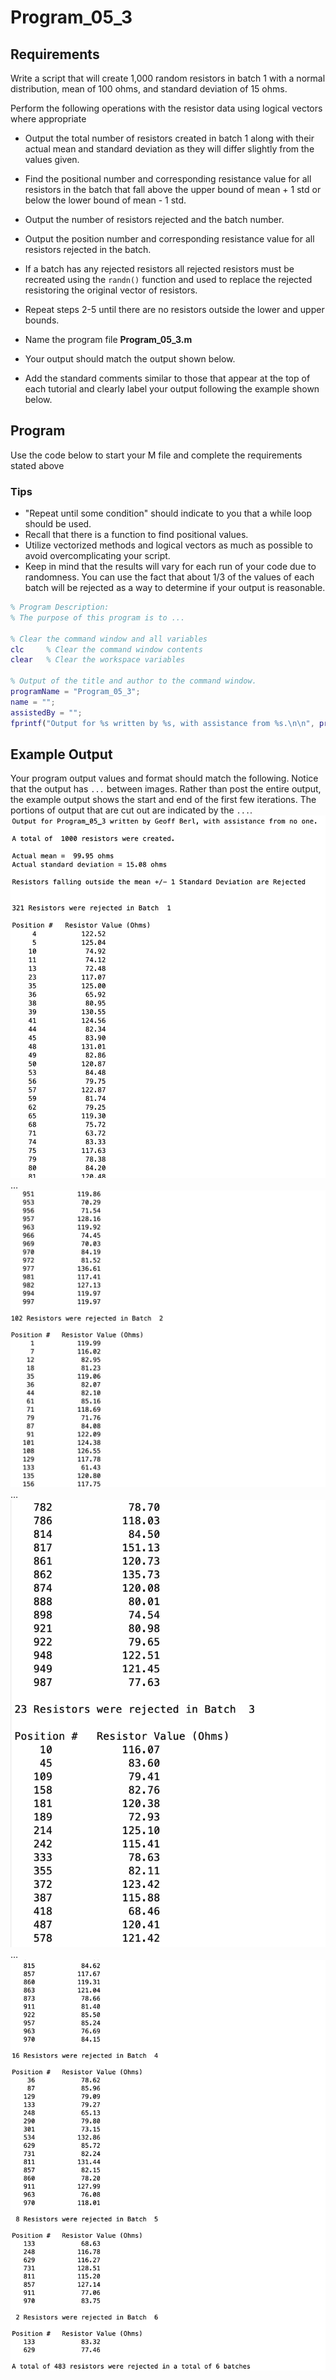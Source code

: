 # Program\_05\_3
## Requirements
Write a script that will create 1,000 random resistors in batch 1 with a normal distribution, mean of 100 ohms, and standard deviation of 15 ohms.

Perform the following operations with the resistor data using logical vectors where appropriate
* Output the total number of resistors created in batch 1 along with their actual mean and standard deviation as they will differ slightly from the values given.
* Find the positional number and corresponding resistance value for all resistors in the batch that fall above the upper bound of mean + 1 std or below the lower bound of mean - 1 std.
* Output the number of resistors rejected and the batch number.
* Output the position number and corresponding resistance value for all resistors rejected in the batch.
* If a batch has any rejected resistors all rejected resistors must be recreated using the `randn()` function and used to replace the rejected resistoring the original vector of resistors.
* Repeat steps 2-5 until there are no resistors outside the lower and upper bounds.

* Name the program file **Program\_05\_3.m**
* Your output should match the output shown below.
* Add the standard comments similar to those that appear at the top of each tutorial and clearly label your output following the example shown below.

## Program
Use the code below to start your M file and complete the requirements stated above

### Tips
* "Repeat until some condition" should indicate to you that a while loop should be used.
* Recall that there is a function to find positional values.
* Utilize vectorized methods and logical vectors as much as possible to avoid overcomplicating your script.
* Keep in mind that the results will vary for each run of your code due to randomness. You can use the fact that about 1/3 of the values of each batch will be rejected as a way to determine if your output is reasonable.

```Matlab
% Program Description:
% The purpose of this program is to ...

% Clear the command window and all variables
clc     % Clear the command window contents
clear   % Clear the workspace variables

% Output of the title and author to the command window.
programName = "Program_05_3";
name = "";
assistedBy = "";
fprintf("Output for %s written by %s, with assistance from %s.\n\n", programName, name, assistedBy)


```
## Example Output
Your program output values and format should match the following. Notice that the output has `...` between images. Rather than post the entire output, the example output shows the start and end of the first few iterations. The portions of output that are cut out are indicated by the `...`.
![Program_05_3_Example_Output_1.png](images/Program_05_3_Example_Output_1.png)
…
![Program_05_3_Example_Output_2.png](images/Program_05_3_Example_Output_2.png)
…
![Program_05_3_Example_Output_3.png](images/Program_05_3_Example_Output_3.png)
…
![Program_05_3_Example_Output_4.png](images/Program_05_3_Example_Output_4.png)
